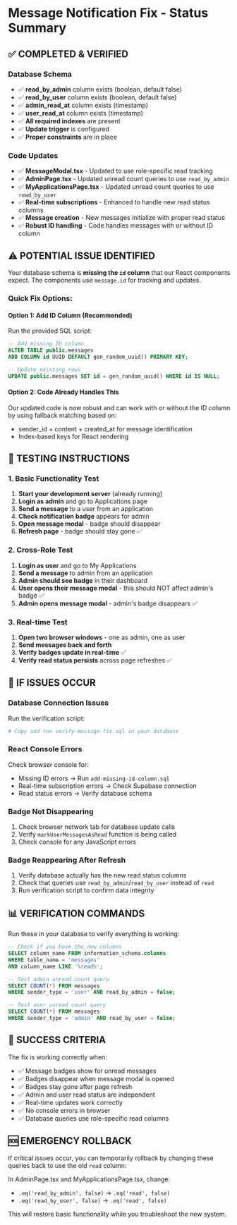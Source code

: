 # Message Notification Fix - Status Summary

## ✅ **COMPLETED & VERIFIED**

### Database Schema
- ✅ **read_by_admin** column exists (boolean, default false)
- ✅ **read_by_user** column exists (boolean, default false)  
- ✅ **admin_read_at** column exists (timestamp)
- ✅ **user_read_at** column exists (timestamp)
- ✅ **All required indexes** are present
- ✅ **Update trigger** is configured
- ✅ **Proper constraints** are in place

### Code Updates
- ✅ **MessageModal.tsx** - Updated to use role-specific read tracking
- ✅ **AdminPage.tsx** - Updated unread count queries to use `read_by_admin`
- ✅ **MyApplicationsPage.tsx** - Updated unread count queries to use `read_by_user`
- ✅ **Real-time subscriptions** - Enhanced to handle new read status columns
- ✅ **Message creation** - New messages initialize with proper read status
- ✅ **Robust ID handling** - Code handles messages with or without ID column

## ⚠️ **POTENTIAL ISSUE IDENTIFIED**

Your database schema is **missing the `id` column** that our React components expect. The components use `message.id` for tracking and updates. 

### Quick Fix Options:

#### Option 1: Add ID Column (Recommended)
Run the provided SQL script:
```sql
-- Add missing ID column
ALTER TABLE public.messages 
ADD COLUMN id UUID DEFAULT gen_random_uuid() PRIMARY KEY;

-- Update existing rows
UPDATE public.messages SET id = gen_random_uuid() WHERE id IS NULL;
```

#### Option 2: Code Already Handles This
Our updated code is now robust and can work with or without the ID column by using fallback matching based on:
- sender_id + content + created_at for message identification
- Index-based keys for React rendering

## 🧪 **TESTING INSTRUCTIONS**

### 1. Basic Functionality Test
1. **Start your development server** (already running)
2. **Login as admin** and go to Applications page
3. **Send a message** to a user from an application
4. **Check notification badge** appears for admin
5. **Open message modal** - badge should disappear
6. **Refresh page** - badge should stay gone ✅

### 2. Cross-Role Test  
1. **Login as user** and go to My Applications
2. **Send a message** to admin from an application
3. **Admin should see badge** in their dashboard
4. **User opens their message modal** - this should NOT affect admin's badge ✅
5. **Admin opens message modal** - admin's badge disappears ✅

### 3. Real-time Test
1. **Open two browser windows** - one as admin, one as user
2. **Send messages back and forth**
3. **Verify badges update in real-time** ✅
4. **Verify read status persists** across page refreshes ✅

## 🔧 **IF ISSUES OCCUR**

### Database Connection Issues
Run the verification script:
```bash
# Copy and run verify-message-fix.sql in your database
```

### React Console Errors
Check browser console for:
- Missing ID errors → Run `add-missing-id-column.sql`
- Real-time subscription errors → Check Supabase connection
- Read status errors → Verify database schema

### Badge Not Disappearing
1. Check browser network tab for database update calls
2. Verify `markUserMessagesAsRead` function is being called
3. Check console for any JavaScript errors

### Badge Reappearing After Refresh
1. Verify database actually has the new read status columns
2. Check that queries use `read_by_admin`/`read_by_user` instead of `read`
3. Run verification script to confirm data integrity

## 📊 **VERIFICATION COMMANDS**

Run these in your database to verify everything is working:

```sql
-- Check if you have the new columns
SELECT column_name FROM information_schema.columns 
WHERE table_name = 'messages' 
AND column_name LIKE '%read%';

-- Test admin unread count query
SELECT COUNT(*) FROM messages 
WHERE sender_type = 'user' AND read_by_admin = false;

-- Test user unread count query  
SELECT COUNT(*) FROM messages 
WHERE sender_type = 'admin' AND read_by_user = false;
```

## 🎯 **SUCCESS CRITERIA**

The fix is working correctly when:
- ✅ Message badges show for unread messages
- ✅ Badges disappear when message modal is opened
- ✅ Badges stay gone after page refresh  
- ✅ Admin and user read status are independent
- ✅ Real-time updates work correctly
- ✅ No console errors in browser
- ✅ Database queries use role-specific read columns

## 🆘 **EMERGENCY ROLLBACK**

If critical issues occur, you can temporarily rollback by changing these queries back to use the old `read` column:

In AdminPage.tsx and MyApplicationsPage.tsx, change:
- `.eq('read_by_admin', false)` → `.eq('read', false)`  
- `.eq('read_by_user', false)` → `.eq('read', false)`

This will restore basic functionality while you troubleshoot the new system.
